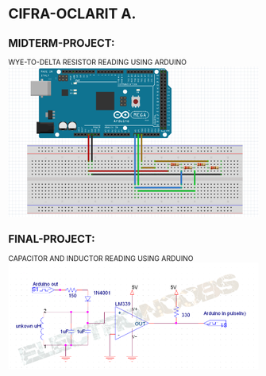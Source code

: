 # CIFRA-OCLARIT A.
## MIDTERM-PROJECT:
WYE-TO-DELTA RESISTOR READING USING ARDUINO
<br>
[![INSERT YOUR FRITZING PICTURE HERE](https://github.com/BSCPE-2A-EE-1-TERM-1-S-Y-19-20/12-CIFRA-OCLARIT-A/blob/master/MIDTERM-PROJECT.PNG)]()


## FINAL-PROJECT:
CAPACITOR AND INDUCTOR READING USING ARDUINO
<br>
[![INSERT YOUR FRITZING PICTURE HERE](https://github.com/BSCPE-2A-EE-1-TERM-1-S-Y-19-20/12-CIFRA-OCLARIT-A/blob/master/FINAL-PROJECT%20.png)]()
